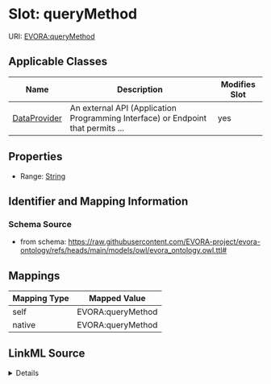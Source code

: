 

# Slot: queryMethod



URI: [EVORA:queryMethod](https://raw.githubusercontent.com/EVORA-project/evora-ontology/refs/heads/main/models/owl/evora_ontology.owl.ttl#queryMethod)



<!-- no inheritance hierarchy -->





## Applicable Classes

| Name | Description | Modifies Slot |
| --- | --- | --- |
| [DataProvider](DataProvider.md) | An external API (Application Programming Interface) or Endpoint that permits ... |  yes  |







## Properties

* Range: [String](String.md)





## Identifier and Mapping Information







### Schema Source


* from schema: https://raw.githubusercontent.com/EVORA-project/evora-ontology/refs/heads/main/models/owl/evora_ontology.owl.ttl#




## Mappings

| Mapping Type | Mapped Value |
| ---  | ---  |
| self | EVORA:queryMethod |
| native | EVORA:queryMethod |




## LinkML Source

<details>
```yaml
name: queryMethod
from_schema: https://raw.githubusercontent.com/EVORA-project/evora-ontology/refs/heads/main/models/owl/evora_ontology.owl.ttl#
rank: 1000
alias: queryMethod
domain_of:
- DataProvider
range: string

```
</details>